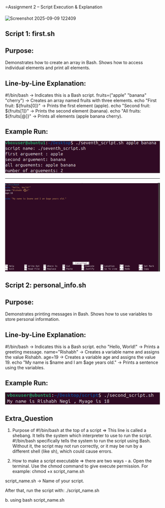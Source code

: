⭐Assignment 2 – Script Execution & Explanation









<img width="334" height="133" alt="Screenshot 2025-09-09 122409" src="https://github.com/user-attachments/assets/7888998b-44ae-4282-906d-8a82941d7abe" />



## Script 1: first.sh

## Purpose:

Demonstrates how to create an array in Bash.
Shows how to access individual elements and print all elements.

## Line-by-Line Explanation:

#!/bin/bash → Indicates this is a Bash script.
fruits=("apple" "banana" "cherry") → Creates an array named fruits with three elements.
echo "First fruit: ${fruits[0]}" → Prints the first element (apple).
echo "Second fruit: ${fruits[1]}" → Prints the second element (banana).
echo "All fruits: ${fruits[@]}" → Prints all elements (apple banana cherry).

## Example Run:


![alt text](<Screenshot 2025-09-09 122148.png>)


--------------------------------------------------------




![alt text](image.png)


## Script 2: personal_info.sh

## Purpose:

Demonstrates printing messages in Bash.
Shows how to use variables to store personal information.

## Line-by-Line Explanation:

#!/bin/bash → Indicates this is a Bash script.
echo "Hello, World!" → Prints a greeting message.
name="Rishabh" → Creates a variable name and assigns the value Rishabh.
age=19 → Creates a variable age and assigns the value 19.
echo "My name is $name and I am $age years old." → Prints a sentence using the variables.

## Example Run:


![alt text](<Screenshot 2025-08-23 115720.png>)


## Extra_Question 

1. Purpose of #!/bin/bash at the top of a script
=> This line is called a shebang.
It tells the system which interpreter to use to run the script.
#!/bin/bash specifically tells the system to run the script using Bash.
Without it, the script may not run correctly, or it may be run by a different shell (like sh), which could cause errors.

2. How to make a script executable
=> there are two ways - 
a. Open the terminal.
Use the chmod command to give execute permission. For example:
chmod +x script_name.sh

script_name.sh → Name of your script.

After that, run the script with:
./script_name.sh

b. using 
bash script_name.sh

